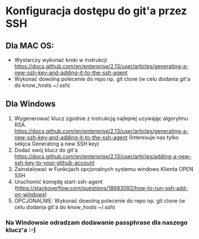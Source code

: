 # Konfiguracja dostępu do git'a przez SSH

## Dla MAC OS:

- Wystarczy wykonać kroki w instrukcji
  https://docs.github.com/en/enterprise/2.13/user/articles/generating-a-new-ssh-key-and-adding-it-to-the-ssh-agent
- Wykonać dowolną polecenie do repo np. git clone (w celu dodania git'a do know_hosts ~/.ssh)

## Dla Windows

1. Wygenerować klucz zgodnie z instrukcją najlepiej uzywając algorytmu RSA. 
https://docs.github.com/en/enterprise/2.13/user/articles/generating-a-new-ssh-key-and-adding-it-to-the-ssh-agent (Interesuje nas tylko sekjca  Generating a new SSH key)
2. Dodać swój klucz do git'a
https://docs.github.com/en/enterprise/2.13/user/articles/adding-a-new-ssh-key-to-your-github-account
3. Zainstalować w Funkcjach opcjonalnych systemu windows Klienta OPEN SSH
4. Uruchomić komędę start-ssh-agent (https://stackoverflow.com/questions/18683092/how-to-run-ssh-add-on-windows)
5. OPCJONALNIE: Wykonać dowolną polecenie do repo np. git clone (w celu dodania git'a do know_hosts ~/.ssh)

### Na Windowsie odradzam dodawanie passphrase dla naszego klucz'a :-)
